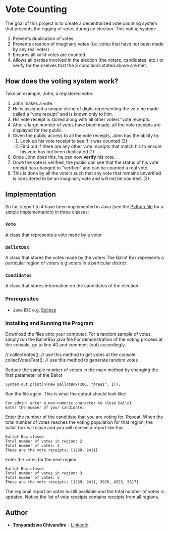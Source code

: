 # Vote Counting

The goal of this project is to create a decentralized vote counting system that prevents the rigging of votes during an election. This voting system:
1. Prevents duplication of votes.
2. Prevents creation of imaginary votes (i.e. votes that have not been made by any real voter)
3. Ensures all valid votes are counted.
4. Allows all parties involved in the election (the voters, candidates. etc.) to verify for themselves that the 3 conditions stated above are met.

## How does the voting system work?
Take an example, John, a registered voter.
1. John makes a vote. 
2. He is assigned a unique string of digits representing the vote he made called a “vote receipt” and is known only to him.
3. His vote receipt is stored along with all other voters' vote receipts.
4. After a large number of votes have been made, all the vote receipts are displayed for the public.
5. Given the public access to all the vote receipts, John has the ability to: 
    1. Look up his vote receipt to see if it was counted (3) 
    2. Find out if there are any other vote receipts that match his to ensure his vote has not been duplicated (1)
6. Once John does this, he can now **verify** his vote.
7. Once the vote is verified, the public can see that the status of his vote receipt has changed to “verified” and can be counted a real vote.
8. This is done by all the voters such that any vote that remains unverified is considered to be an imaginary vote and will not be counted. (3)

## Implementation

So far, steps 1 to 4 have been implemented in Java (see the [Python file](https://github.com/Tonyaradzwa/vote_counting/blob/main/voting_counting_main.py) for a simple implementation) in three classes: 
### `Vote` 
A class that represents a vote made by a voter

### `BallotBox` 
A class that stores the votes made by the voters The Ballot Box represents a particular region of voters e.g voters in a particular district

### `Candidates` 
A class that stores information on the candidates of the election

### Prerequisites

- Java IDE e.g. [Eclipse](https://www.eclipse.org/downloads/packages/)

### Installing and Running the Program

Download the files onto your computer. 
For a random sample of votes, simply run the BallotBox.java file
For demonstration of the voting process at the console, go to line 40 and comment (out) accordingly.

  // collectVotes(); // use this method to get votes at the console	
	collectVotesTest(); // use this method to generate random votes

Reduce the sample number of voters in the main method by changing the first parameter of the Ballot

    System.out.println(new BallotBox(300, "Area1", 1));
    
Run the file again. 
This is what the output should look like:

    For admin: enter a non-numeric character to close ballot 
    Enter the number of your candidate: 

Enter the number of the candidate that you are voting for. Repeat.
When the total number of votes reaches the voting population for that region, the ballot box will close and you will receive a report like this

    Ballot Box closed
    Total number of votes in region: 2
    Total number of votes: 2
    These are the vote receipts: [1289, 2411]
    
Enter the votes for the next region

    Ballot Box closed
    Total number of votes in region: 3
    Total number of votes: 5
    These are the vote receipts: [1289, 2411, 3976, 4323, 5617]

The regional report on votes is still available and the total number of votes is updated. Notice the list of vote receipts contains receipts from all regions.

## Author

  - **Tonyaradzwa Chivandire** -
    [LinkedIn](https://linkedin.com/in/tonyaradzwa)
